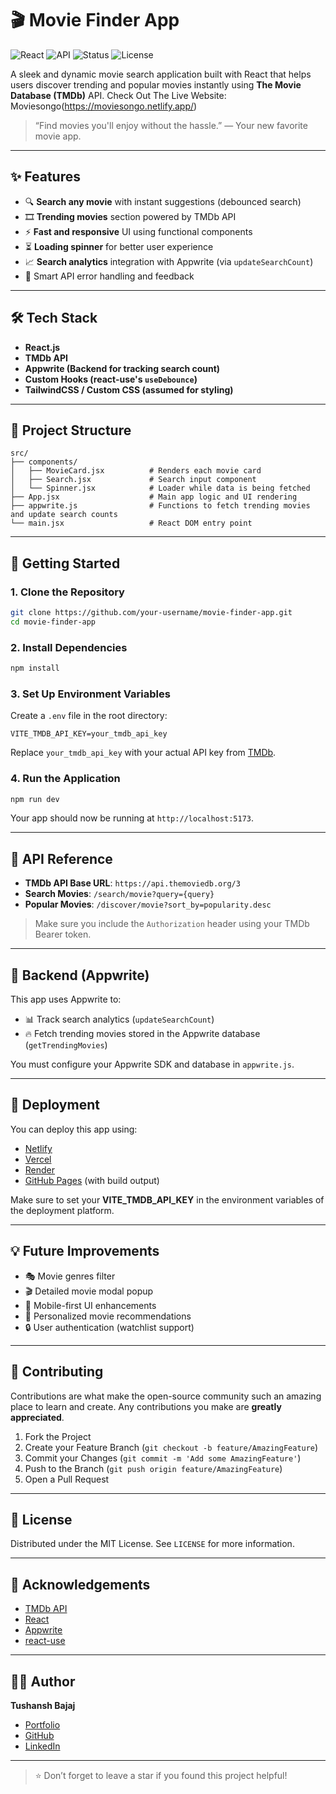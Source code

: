 # 🎬 Movie Finder App

![React](https://img.shields.io/badge/Built%20With-React-blue.svg)
![API](https://img.shields.io/badge/API-TMDB-informational)
![Status](https://img.shields.io/badge/Status-Active-brightgreen)
![License](https://img.shields.io/badge/License-MIT-yellow)

A sleek and dynamic movie search application built with React that helps users discover trending and popular movies instantly using **The Movie Database (TMDb)** API.
Check Out The Live Website: Moviesongo(https://moviesongo.netlify.app/)

> “Find movies you'll enjoy without the hassle.” — Your new favorite movie app.

---

## ✨ Features

- 🔍 **Search any movie** with instant suggestions (debounced search)
- 🎞️ **Trending movies** section powered by TMDb API
- ⚡ **Fast and responsive** UI using functional components
- ⏳ **Loading spinner** for better user experience
- 📈 **Search analytics** integration with Appwrite (via `updateSearchCount`)
- 🧠 Smart API error handling and feedback

---

## 🛠️ Tech Stack

- **React.js**
- **TMDb API**
- **Appwrite (Backend for tracking search count)**
- **Custom Hooks (react-use's `useDebounce`)**
- **TailwindCSS / Custom CSS (assumed for styling)**

---

## 🧩 Project Structure

```
src/
├── components/
│   ├── MovieCard.jsx          # Renders each movie card
│   ├── Search.jsx             # Search input component
│   └── Spinner.jsx            # Loader while data is being fetched
├── App.jsx                    # Main app logic and UI rendering
├── appwrite.js                # Functions to fetch trending movies and update search counts
└── main.jsx                   # React DOM entry point
```

---

## 🔧 Getting Started

### 1. Clone the Repository

```bash
git clone https://github.com/your-username/movie-finder-app.git
cd movie-finder-app
```

### 2. Install Dependencies

```bash
npm install
```

### 3. Set Up Environment Variables

Create a `.env` file in the root directory:

```
VITE_TMDB_API_KEY=your_tmdb_api_key
```

Replace `your_tmdb_api_key` with your actual API key from [TMDb](https://www.themoviedb.org/documentation/api).

### 4. Run the Application

```bash
npm run dev
```

Your app should now be running at `http://localhost:5173`.

---

## 🔌 API Reference

- **TMDb API Base URL**: `https://api.themoviedb.org/3`
- **Search Movies**: `/search/movie?query={query}`
- **Popular Movies**: `/discover/movie?sort_by=popularity.desc`

> Make sure you include the `Authorization` header using your TMDb Bearer token.

---

## 🧠 Backend (Appwrite)

This app uses Appwrite to:

- 📊 Track search analytics (`updateSearchCount`)
- 🔥 Fetch trending movies stored in the Appwrite database (`getTrendingMovies`)

You must configure your Appwrite SDK and database in `appwrite.js`.

---

## 🚀 Deployment

You can deploy this app using:

- [Netlify](https://www.netlify.com/)
- [Vercel](https://vercel.com/)
- [Render](https://render.com/)
- [GitHub Pages](https://pages.github.com/) (with build output)

Make sure to set your **VITE_TMDB_API_KEY** in the environment variables of the deployment platform.

---

## 💡 Future Improvements

- 🎭 Movie genres filter
- 🎬 Detailed movie modal popup
- 📲 Mobile-first UI enhancements
- 🧠 Personalized movie recommendations
- 🔒 User authentication (watchlist support)

---

## 🤝 Contributing

Contributions are what make the open-source community such an amazing place to learn and create. Any contributions you make are **greatly appreciated**.

1. Fork the Project
2. Create your Feature Branch (`git checkout -b feature/AmazingFeature`)
3. Commit your Changes (`git commit -m 'Add some AmazingFeature'`)
4. Push to the Branch (`git push origin feature/AmazingFeature`)
5. Open a Pull Request

---

## 📄 License

Distributed under the MIT License. See `LICENSE` for more information.

---

## 💖 Acknowledgements

- [TMDb API](https://www.themoviedb.org/documentation/api)
- [React](https://react.dev/)
- [Appwrite](https://appwrite.io/)
- [react-use](https://github.com/streamich/react-use)

---

## 👨‍💻 Author

**Tushansh Bajaj**

- [Portfolio](https://tushansh.netlify.app/)
- [GitHub](https://github.com/Tushansh)
- [LinkedIn](https://www.linkedin.com/in/tushansh-bajaj-393169309)

---

> ⭐ Don’t forget to leave a star if you found this project helpful!
